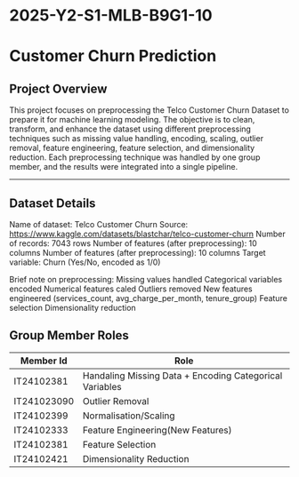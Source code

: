# 2025-Y2-S1-MLB-B9G1-10


# Customer Churn Prediction

## Project Overview 

This project focuses on preprocessing the Telco Customer Churn Dataset to prepare it for machine learning modeling.
The objective is to clean, transform, and enhance the dataset using different preprocessing techniques such as missing value handling, encoding, scaling, outlier removal, feature engineering, feature selection, and dimensionality reduction.
Each preprocessing technique was handled by one group member, and the results were integrated into a single pipeline.


---


## Dataset Details


Name of dataset: Telco Customer Churn
Source: https://www.kaggle.com/datasets/blastchar/telco-customer-churn
Number of records: 7043 rows  Number of features (after preprocessing): 10 columns
Number of features (after preprocessing): 10 columns
Target variable: Churn (Yes/No, encoded as 1/0)

Brief note on preprocessing:
Missing values handled
Categorical variables encoded
Numerical features caled
Outliers removed
New features engineered (services_count, avg_charge_per_month, tenure_group)
Feature selection
Dimensionality reduction




## Group Member Roles

|Member Id  | Role |
|----------|----------|
|IT24102381| Handaling Missing Data + Encoding Categorical Variables |
|IT241023090| Outlier Removal|
|IT24102399| Normalisation/Scaling|
|IT24102333| Feature Engineering(New Features)|
|IT24102381| Feature Selection|
|IT24102421|Dimensionality Reduction|




